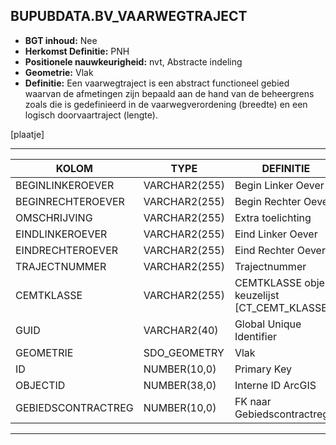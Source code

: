 ﻿## BUPUBDATA.BV_VAARWEGTRAJECT


* __BGT inhoud:__ Nee
* __Herkomst Definitie:__ PNH
* __Positionele nauwkeurigheid:__ nvt, Abstracte indeling
* __Geometrie:__ Vlak
* __Definitie:__
Een vaarwegtraject is een abstract functioneel gebied waarvan
de afmetingen zijn bepaald aan de hand van de beheergrens zoals
die is gedefinieerd in de vaarwegverordening (breedte) en een
logisch doorvaartraject (lengte).


[plaatje]

***

|KOLOM                               |TYPE              |DEFINITIE|
|------                              |----              |-----    |
|BEGINLINKEROEVER                    |VARCHAR2(255)     |Begin Linker Oever|
|BEGINRECHTEROEVER                   |VARCHAR2(255)     |Begin Rechter Oever|
|OMSCHRIJVING                        |VARCHAR2(255)     |Extra toelichting|
|EINDLINKEROEVER                     |VARCHAR2(255)     |Eind Linker Oever|
|EINDRECHTEROEVER                    |VARCHAR2(255)     |Eind Rechter Oever|
|TRAJECTNUMMER                       |VARCHAR2(255)     |Trajectnummer|
|CEMTKLASSE                          |VARCHAR2(255)     |CEMTKLASSE object, keuzelijst [CT_CEMT_KLASSE]|
|GUID                                |VARCHAR2(40)      |Global Unique Identifier|
|GEOMETRIE                           |SDO_GEOMETRY      |Vlak|
|ID                                  |NUMBER(10,0)      |Primary Key|
|OBJECTID                            |NUMBER(38,0)      |Interne ID ArcGIS|
|GEBIEDSCONTRACTREG                  |NUMBER(10,0)      |FK naar Gebiedscontractregio|

***

